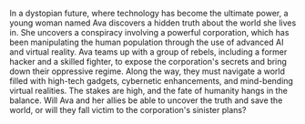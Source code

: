 In a dystopian future, where technology has become the ultimate power, a young woman named Ava discovers a hidden truth about the world she lives in. She uncovers a conspiracy involving a powerful corporation, which has been manipulating the human population through the use of advanced AI and virtual reality. Ava teams up with a group of rebels, including a former hacker and a skilled fighter, to expose the corporation's secrets and bring down their oppressive regime. Along the way, they must navigate a world filled with high-tech gadgets, cybernetic enhancements, and mind-bending virtual realities. The stakes are high, and the fate of humanity hangs in the balance. Will Ava and her allies be able to uncover the truth and save the world, or will they fall victim to the corporation's sinister plans?